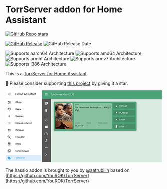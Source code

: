 # TorrServer addon for Home Assistant

[![GitHub Repo stars](https://img.shields.io/github/stars/aatrubilin/hassio-torrserver)](https://github.com/aatrubilin/hassio-torrserver)

[![GitHub Release](https://img.shields.io/github/v/release/aatrubilin/hassio-torrserver)](https://github.com/aatrubilin/hassio-torrserver/releases)
![GitHub Release Date](https://img.shields.io/github/release-date/aatrubilin/hassio-torrserver)

![Supports aarch64 Architecture](https://img.shields.io/badge/aarch64-yes-green.svg)
![Supports amd64 Architecture](https://img.shields.io/badge/amd64-yes-green.svg)
![Supports armhf Architecture](https://img.shields.io/badge/armhf-unknown-dbdbdc.svg)
![Supports armv7 Architecture](https://img.shields.io/badge/armv7-more%20likely-blue.svg)
![Supports i386 Architecture](https://img.shields.io/badge/i386-unknown-dbdbdc.svg)

This is a [TorrServer for Home Assistant](https://github.com/aatrubilin/hassio-torrserver).

🌟 Please consider supporting [this project](https://github.com/aatrubilin/hassio-torrserver) by giving it a star.

[<img src="https://raw.githubusercontent.com/aatrubilin/hassio-torrserver/master/assets/screenshot.jpg"/>](https://raw.githubusercontent.com/aatrubilin/hassio-torrserver/dev/assets/screenshot.jpg)

The hassio addon is brought to you by [@aatrubilin](https://github.com/aatrubilin) based on [https://github.com/YouROK/TorrServer](https://github.com/YouROK/TorrServer)
